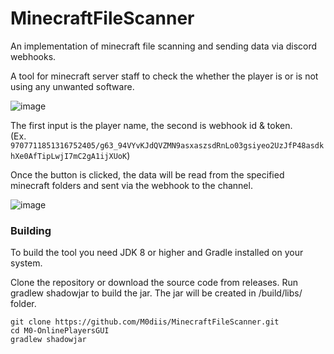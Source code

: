 # MinecraftFileScanner
An implementation of minecraft file scanning and sending data via discord webhooks.

A tool for minecraft server staff to check the whether the player is or is not using any unwanted software.

![image](https://user-images.githubusercontent.com/53468997/166491655-75777a96-2e87-4753-99d3-727783d39058.png)

The first input is the player name, the second is webhook id & token.  
(Ex. `9707711851316752405/g63_94VYvKJdQVZMN9asxaszsdRnLo03gsiyeo2UzJfP48asdkhXe0AfTipLwjI7mC2gA1ijXUoK`)

Once the button is clicked, the data will be read from the specified minecraft folders and sent via the webhook to the channel.

![image](https://user-images.githubusercontent.com/53468997/166491869-554ec9bc-f437-446c-b8c2-13b2ce6f9d89.png)

### Building
To build the tool you need JDK 8 or higher and Gradle installed on your system.

Clone the repository or download the source code from releases. Run gradlew shadowjar to build the jar. The jar will be created in /build/libs/ folder.

```
git clone https://github.com/M0diis/MinecraftFileScanner.git
cd M0-OnlinePlayersGUI
gradlew shadowjar
```

